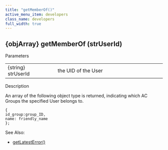```yaml
---
title: "getMemberOf()"
active_menu_item: developers
class_name: developers
full_width: true
---
```



## {objArray} getMemberOf (strUserId)

Parameters

<table>
<tr>
<td width="183">
{string} strUserId

</td>
<td width="15">
</td>
<td width="682">
the UID of the User

</td>
</tr>
</table>

Description

An array of the following object type is returned, indicating which AC Groups the specified User belongs to.

    {
    id_group:group_ID,
    name: friendly_name
    };
   

See Also:

 - [getLatestError()](../../ssj-object/miscellaneous/getlatesterror.htm)

